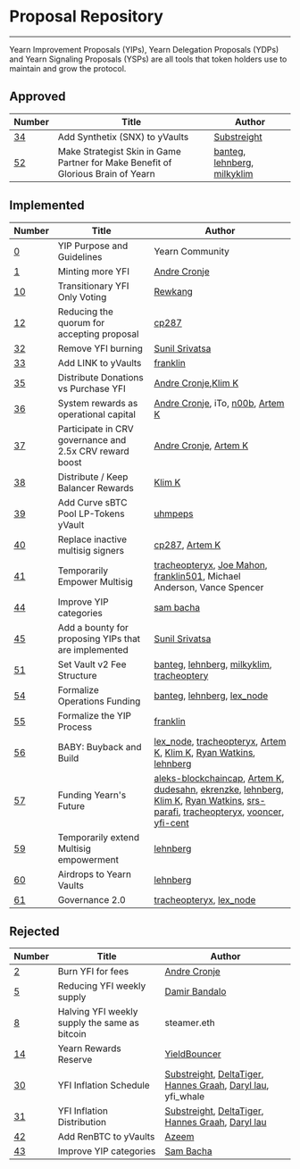 # Proposal Repository
---
Yearn Improvement Proposals (YIPs), Yearn Delegation Proposals (YDPs) and Yearn Signaling Proposals (YSPs) are all tools that token holders use to maintain and grow the protocol. 

## Approved

|Number|Title|Author|
|------|-----|------|
|[34](https://yips.yearn.finance/YIPS/yip-34)|Add Synthetix (SNX) to yVaults|[Substreight](https://github.com/substreight)|
|[52](https://yips.yearn.finance/YIPS/yip-52)|Make Strategist Skin in Game Partner for Make Benefit of Glorious Brain of Yearn|[banteg](https://github.com/banteg), [lehnberg](https://github.com/lehnberg), [milkyklim](https://github.com/milkyklim)|

## Implemented

|Number|Title|Author|
|------|-----|------|
|[0](https://yips.yearn.finance/YIPS/yip-0)|YIP Purpose and Guidelines|Yearn Community|
|[1](https://yips.yearn.finance/YIPS/yip-1)|Minting more YFI|[Andre Cronje](https://github.com/andrecronje)|
|[10](https://yips.yearn.finance/YIPS/yip-10)|Transitionary YFI Only Voting|[Rewkang](https://github.com/rewkang)|
|[12](https://yips.yearn.finance/YIPS/yip-12)|Reducing the quorum for accepting proposal|[cp287](https://github.com/illlefr4u)|
|[32](https://yips.yearn.finance/YIPS/yip-32)|Remove YFI burning|[Sunil Srivatsa](https://github.com/alphastorm)|
|[33](https://yips.yearn.finance/YIPS/yip-33)|Add LINK to yVaults|[franklin](https://github.com/franklin501)|
|[35](https://yips.yearn.finance/YIPS/yip-35)|Distribute Donations vs Purchase YFI|[Andre Cronje](https://github.com/andrecronje),[Klim K](https://github.com/milkyklim)|
|[36](https://yips.yearn.finance/YIPS/yip-36)|System rewards as operational capital|[Andre Cronje](https://github.com/andrecronje), iTo, [n00b](https://github.com/jchi18), [Artem K](https://github.com/banteg)|
|[37](https://yips.yearn.finance/YIPS/yip-37)|Participate in CRV governance and 2.5x CRV reward boost|[Andre Cronje](https://github.com/andrecronje), [Artem K](https://github.com/banteg)|
|[38](https://yips.yearn.finance/YIPS/yip-38)|Distribute / Keep Balancer Rewards|[Klim K](https://github.com/milkyklim)|
|[39](https://yips.yearn.finance/YIPS/yip-39)|Add Curve sBTC Pool LP-Tokens yVault|[uhmpeps](https://github.com/az)|
|[40](https://yips.yearn.finance/YIPS/yip-40)|Replace inactive multisig signers|[cp287](https://github.com/illlefr4u), [Artem K](https://github.com/banteg)|
|[41](https://yips.yearn.finance/YIPS/yip-41)|Temporarily Empower Multisig|[tracheopteryx](https://github.com/tracheopteryx), [Joe Mahon](https://github.com/Substreight), [franklin501](https://github.com/franklin501), Michael Anderson, Vance Spencer|
|[44](https://yips.yearn.finance/YIPS/yip-44)|Improve YIP categories|[sam bacha](sam@freighttrust.com)|
|[45](https://yips.yearn.finance/YIPS/yip-45)|Add a bounty for proposing YIPs that are implemented|[Sunil Srivatsa](https://github.com/alphastorm)|
|[51](https://yips.yearn.finance/YIPS/yip-51)|Set Vault v2 Fee Structure|[banteg](https://github.com/banteg), [lehnberg](https://github.com/lehnberg), [milkyklim](https://github.com/milkyklim), [tracheoptery](https://github.com/tracheopteryx)|
|[54](https://yips.yearn.finance/YIPS/yip-54)|Formalize Operations Funding|[banteg](https://github.com/banteg), [lehnberg](https://github.com/lehnberg), [lex_node](https://github.com/lex-node)|[milkyklim](https://github.com/milkyklim), [tracheopteryx](https://github.com/tracheopteryx)|
|[55](https://gov.yearn.finance/t/yip-55-formalize-the-yip-process/7959/7)|Formalize the YIP Process|[franklin](https://github.com/franklin501)|
|[56](https://snapshot.org/#/yearn/proposal/Qmb6gBzjvgLMazSrQQGVcjutLNdkVyM2Lh6yckMzdoaHWZ)|BABY: Buyback and Build|[lex_node](https://github.com/lex-node), [tracheopteryx](https://github.com/tracheopteryx), [Artem K](https://github.com/banteg), [Klim K](https://github.com/milkyklim), [Ryan Watkins](https://twitter.com/RyanWatkins_), [lehnberg](https://github.com/lehnberg)|
|[57](https://snapshot.org/#/yearn/proposal/QmX8oYTSkaXSARYZn7RuQzUufW9bVVQtwJ3zxurWrquS9a)| Funding Yearn's Future| [aleks-blockchaincap](https://gov.yearn.finance/u/aleks-blockchaincap/summary), [Artem K](https://github.com/banteg), [dudesahn](https://twitter.com/dudesahn), [ekrenzke](https://gov.yearn.finance/u/ekrenzke), [lehnberg](https://github.com/lehnberg), [Klim K](https://github.com/milkyklim), [Ryan Watkins](https://twitter.com/RyanWatkins_), [srs-parafi](https://gov.yearn.finance/u/srs-parafi/summary), [tracheopteryx](https://github.com/tracheopteryx), [vooncer](https://gov.yearn.finance/u/vooncer/summary), [yfi-cent](https://gov.yearn.finance/u/yfi-cent/summary)|
|[59](https://snapshot.org/#/yearn/proposal/QmdRCXH6BQpNcucoZqAtS5hQKjckE2428qiZoWjxmJXbs3)|Temporarily extend Multisig empowerment|[lehnberg](https://github.com/lehnberg)|
|[60](https://snapshot.org/#/ybaby.eth/proposal/QmNqAqRKMFcoRjaRYAKCVETij6sjJ4S1293kbpYDMVvcjB)|Airdrops to Yearn Vaults|[lehnberg](https://github.com/lehnberg)|
|[61](https://snapshot.org/#/ybaby.eth/proposal/QmSMyYeKrRpnA7Xn56o2NtbCUzxmhzCupL7LxMA1reXxq4)|Governance 2.0|[tracheopteryx](https://github.com/tracheopteryx), [lex_node](https://github.com/lex-node)|

## Rejected

|Number|Title|Author|
|------|-----|------|
|[2](https://yips.yearn.finance/YIPS/yip-2)|Burn YFI for fees	|[Andre Cronje](https://github.com/andrecronje)|
|[5](https://yips.yearn.finance/YIPS/yip-5)|Reducing YFI weekly supply|[Damir Bandalo](https://github.com/sikiriki12)|
|[8](https://yips.yearn.finance/YIPS/yip-8)|Halving YFI weekly supply the same as bitcoin|steamer.eth|
|[14](https://yips.yearn.finance/YIPS/yip-14)|Yearn Rewards Reserve	|[YieldBouncer](https://github.com/yieldbouncer)|
|[30](https://yips.yearn.finance/YIPS/yip-30)|YFI Inflation Schedule|[Substreight](https://github.com/substreight), [DeltaTiger](https://github.com/deltatigernz), [Hannes Graah](https://github.com/Graadient), [Daryl lau](https://github.com/Daryllautk), yfi_whale|
|[31](https://yips.yearn.finance/YIPS/yip-31)|YFI Inflation Distribution|[Substreight](https://github.com/substreight), [DeltaTiger](https://github.com/deltatigernz), [Hannes Graah](https://github.com/Graadient), [Daryl lau](https://github.com/Daryllautk)|
|[42](https://yips.yearn.finance/YIPS/yip-42)|Add RenBTC to yVaults|[Azeem](https://github.com/zu-ctrl)|
|[43](https://yips.yearn.finance/YIPS/yip-43)|Improve YIP categories|<a href="sam@freighttrust.com">Sam Bacha</a>|
